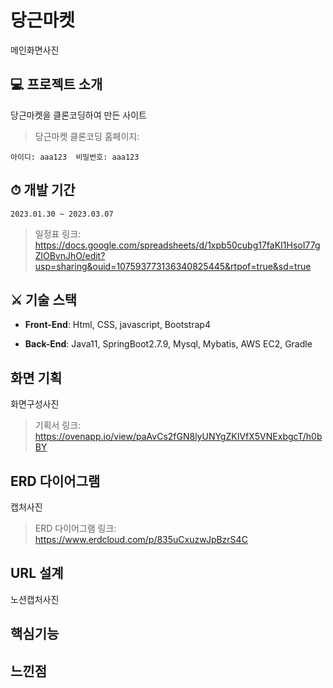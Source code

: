 # 당근마켓
메인화면사진
##  💻 프로젝트 소개
당근마켓을 클론코딩하여 만든 사이트

> 당근마켓 클론코딩 홈페이지: 
```
아이디: aaa123  비밀번호: aaa123
```

## ⏱ 개발 기간
`2023.01.30 ~ 2023.03.07`

> 일정표 링크: https://docs.google.com/spreadsheets/d/1xpb50cubg17faKI1HsoI77gZlOBvnJhO/edit?usp=sharing&ouid=107593773136340825445&rtpof=true&sd=true

## ⚔ 기술 스택
* **Front-End**: Html, CSS, javascript, Bootstrap4

* **Back-End**: Java11, SpringBoot2.7.9, Mysql, Mybatis, AWS EC2, Gradle

## 화면 기획
화면구성사진
> 기획서 링크: https://ovenapp.io/view/paAvCs2fGN8lyUNYgZKIVfX5VNExbgcT/h0bBY

## ERD 다이어그램
캡처사진
> ERD 다이어그램 링크: https://www.erdcloud.com/p/835uCxuzwJpBzrS4C

## URL 설계
노션캡처사진

## 핵심기능

## 느낀점
